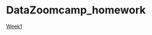 # DataZoomcamp_homework
[Week1](https://github.com/Eden33333/DataZoomcamp_homework/blob/main/Week1/Explanation.md)

